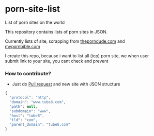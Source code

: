 porn-site-list
==============

List of porn sites on the world

This repository contains lists of porn sites in JSON.

Currently lists of site, scrapping from [theporndude.com](http://theporndude.com/) and [mypornbible.com](http://mypornbible.com/)

I create this repo, because i want to list all (top) porn site, we when user submit link to your site, you cant check and prevent

### How to contribute?
- Just do [Pull request](https://github.com/aredo/porn-site-list/pulls) and new site with JSON structure
```js
{
  "protocol": "http",
  "domain": "www.tube8.com",
  "path": null,
  "subdomain": "www",
  "host": "tube8",
  "tld": "com",
  "parent_domain": "tube8.com"
}
```
